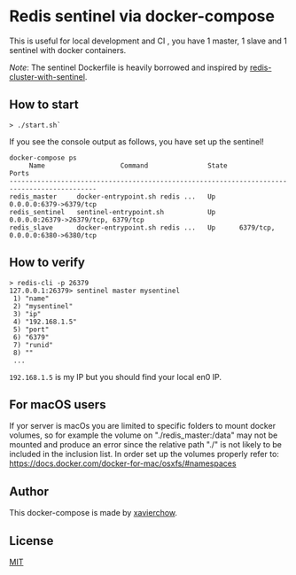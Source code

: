 # Redis sentinel via docker-compose

This is useful for local development and CI , you have 1 master, 1 slave and 1 sentinel with docker containers.

*Note*: The sentinel Dockerfile is heavily borrowed and inspired by [redis-cluster-with-sentinel](https://github.com/mustafaileri/redis-cluster-with-sentinel).


## How to start

```
> ./start.sh`
```

If you see the console output as follows, you have set up the sentinel!

```
docker-compose ps
     Name                   Command               State                 Ports
--------------------------------------------------------------------------------------------
redis_master     docker-entrypoint.sh redis ...   Up      0.0.0.0:6379->6379/tcp
redis_sentinel   sentinel-entrypoint.sh           Up      0.0.0.0:26379->26379/tcp, 6379/tcp
redis_slave      docker-entrypoint.sh redis ...   Up      6379/tcp, 0.0.0.0:6380->6380/tcp

```

## How to verify

```
> redis-cli -p 26379
127.0.0.1:26379> sentinel master mysentinel
 1) "name"
 2) "mysentinel"
 3) "ip"
 4) "192.168.1.5"
 5) "port"
 6) "6379"
 7) "runid"
 8) ""
 ...
```

`192.168.1.5` is my IP but you should find your local en0 IP.

## For macOS users
If yor server is macOs you are limited to specific folders to mount docker volumes, so for example
the volume on "./redis_master:/data" may not be mounted and produce an error since the relative path "./" is not likely to be included in the inclusion list.
In order set up the volumes properly refer to:
https://docs.docker.com/docker-for-mac/osxfs/#namespaces

## Author
This docker-compose is made by [xavierchow](https://github.com/xavierchow/docker-redis-sentinel).

## License

[MIT](./LICENSE)

